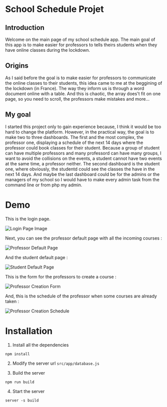 # School Schedule Projet

## Introduction

Welcome on the main page of my school schedule app. The main goal of this app is to make easier for professors to tells theirs students when they have online classes during the lockdown.

## Origins

As I said before the goal is to make easier for professors to communicate the online classes to their students, this idea came to me at the beggining of the lockdown (in France). The way they inform us is through a word document online with a table. And this is chaotic, the array does't fit on one page, so you need to scroll, the professors make mistakes and more...

## My goal

I started this project only to gain experience because, I think it would be too hard to change the platform. However, in the practical way, the goal is to make two to three dashboards. The first and the most complex, the professor one, displaying a schedule of the next 14 days where the professor could book classes for their student. Because a group of student can have multiple professors and many professord can have many groups, I want to avoid the collisions on the events, a student cannot have two events at the same time, a professor neither. The second dashboard is the student one, where obviously, the studentd could see the classes the have in the next 14 days. And maybe the last dashboard could be for the admins or the managers of my school so I would have to make every admin task from the command line or from php my admin.

# Demo

This is the login page.

![Login Page Image](https://i.imgur.com/s2dTRbp.png)

Next, you can see the professor default page with all the incoming courses :

![Professor Default Page](https://i.imgur.com/ceueG51.png)

And the student default page :

![Student Default Page](https://i.imgur.com/tHVMsnl.png)

This is the form for the professors to create a course : 

![Professor Creation Form](https://i.imgur.com/huWsuiO.png)

And, this is the schedule of the professor when some courses are already taken : 

![Professor Creation Schedule](https://i.imgur.com/BSKPbvX.png)

# Installation

1. Install all the dependencies

```
npm install
```

2. Modify the server url `src/app/database.js`

3. Build the server

```
npm run build
```

4. Start the server

```
server -s build
```
